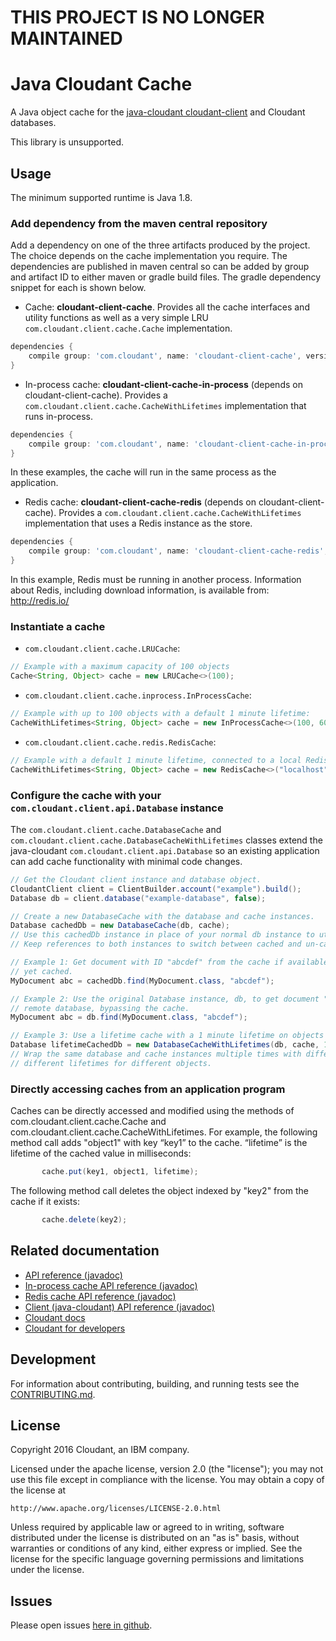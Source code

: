 # THIS PROJECT IS NO LONGER MAINTAINED

# Java Cloudant Cache

A Java object cache for the [java-cloudant cloudant-client](https://github.com/cloudant/java-cloudant) and
 Cloudant databases.

This library is unsupported.

## Usage

The minimum supported runtime is Java 1.8.

### Add dependency from the maven central repository

Add a dependency on one of the three artifacts produced by the project. The choice depends on
 the cache implementation you require. The dependencies are published in maven central so can be
 added by group and artifact ID to either maven or gradle build files. The gradle dependency snippet
 for each is shown below.


* Cache: **cloudant-client-cache**. Provides all the cache interfaces and utility functions as well
as a very simple LRU `com.cloudant.client.cache.Cache` implementation.
```groovy
dependencies {
    compile group: 'com.cloudant', name: 'cloudant-client-cache', version: 'latest.release'
}
```
* In-process cache: **cloudant-client-cache-in-process** (depends on cloudant-client-cache). Provides a
`com.cloudant.client.cache.CacheWithLifetimes` implementation that runs in-process.
```groovy
dependencies {
    compile group: 'com.cloudant', name: 'cloudant-client-cache-in-process', version: 'latest.release'
}
```
In these examples, the cache will run in the same process as the application.
* Redis cache: **cloudant-client-cache-redis** (depends on cloudant-client-cache). Provides a
`com.cloudant.client.cache.CacheWithLifetimes` implementation that uses a Redis instance as the store.
```groovy
dependencies {
    compile group: 'com.cloudant', name: 'cloudant-client-cache-redis', version: 'latest.release'
}
```
In this example, Redis must be running in another process.  Information about Redis, including download information, is available from:
http://redis.io/
### Instantiate a cache

* `com.cloudant.client.cache.LRUCache`:
```java
// Example with a maximum capacity of 100 objects
Cache<String, Object> cache = new LRUCache<>(100);
```
* `com.cloudant.client.cache.inprocess.InProcessCache`:
```java
// Example with up to 100 objects with a default 1 minute lifetime:
CacheWithLifetimes<String, Object> cache = new InProcessCache<>(100, 60000);
```
* `com.cloudant.client.cache.redis.RedisCache`:
```java
// Example with a default 1 minute lifetime, connected to a local Redis instance:
CacheWithLifetimes<String, Object> cache = new RedisCache<>("localhost", 60000);
```

### Configure the cache with your `com.cloudant.client.api.Database` instance

The `com.cloudant.client.cache.DatabaseCache` and
`com.cloudant.client.cache.DatabaseCacheWithLifetimes` classes extend the
java-cloudant `com.cloudant.client.api.Database` so an existing application can
add cache functionality with minimal code changes.

```java
// Get the Cloudant client instance and database object.
CloudantClient client = ClientBuilder.account("example").build();
Database db = client.database("example-database", false);

// Create a new DatabaseCache with the database and cache instances.
Database cachedDb = new DatabaseCache(db, cache);
// Use this cachedDb instance in place of your normal db instance to utilise the cache.
// Keep references to both instances to switch between cached and un-cached access to the database.

// Example 1: Get document with ID "abcdef" from the cache if available, or from the database if not
// yet cached.
MyDocument abc = cachedDb.find(MyDocument.class, "abcdef");

// Example 2: Use the original Database instance, db, to get document "abcdef" direct from the
// remote database, bypassing the cache.
MyDocument abc = db.find(MyDocument.class, "abcdef");

// Example 3: Use a lifetime cache with a 1 minute lifetime on objects
Database lifetimeCachedDb = new DatabaseCacheWithLifetimes(db, cache, 1, TimeUnit.MINUTES);
// Wrap the same database and cache instances multiple times with different lifetimes to easily set
// different lifetimes for different objects.
```
### Directly accessing caches from an application program
Caches can be directly accessed and modified using the methods of com.cloudant.client.cache.Cache and com.cloudant.client.cache.CacheWithLifetimes.  For example, the following method call adds "object1" with key “key1” to the cache. “lifetime” is the lifetime of the cached value in milliseconds:
```java
       cache.put(key1, object1, lifetime);
```
The following method call deletes the object indexed by "key2" from the cache if it exists:
```java
       cache.delete(key2);
```
## Related documentation
* [API reference (javadoc)](http://www.javadoc.io/doc/com.cloudant/cloudant-client-cache/)
* [In-process cache API reference (javadoc)](http://www.javadoc.io/doc/com.cloudant/cloudant-client-cache-in-process/)
* [Redis cache API reference (javadoc)](http://www.javadoc.io/doc/com.cloudant/cloudant-client-cache-redis/)
* [Client (java-cloudant) API reference (javadoc)](http://www.javadoc.io/doc/com.cloudant/cloudant-client/)
* [Cloudant docs](http://docs.cloudant.com/)
* [Cloudant for developers](https://cloudant.com/for-developers/)

## Development

For information about contributing, building, and running tests see the [CONTRIBUTING.md](CONTRIBUTING.md).

## License

Copyright 2016 Cloudant, an IBM company.

Licensed under the apache license, version 2.0 (the "license"); you may not use this file except in compliance with the license. You may obtain a copy of the license at

    http://www.apache.org/licenses/LICENSE-2.0.html

Unless required by applicable law or agreed to in writing, software distributed under the license is distributed on an "as is" basis, without warranties or conditions of any kind, either express or implied. See the license for the specific language governing permissions and limitations under the license.

## Issues

Please open issues [here in github](../../issues).
